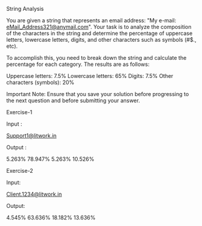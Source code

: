 
String Analysis

You are given a string that represents an email address: "My e-mail: eMail_Address321@anymail.com". Your task is to analyze the composition of the characters in the string and determine the percentage of uppercase letters, lowercase letters, digits, and other characters such as symbols (#$., etc).

To accomplish this, you need to break down the string and calculate the percentage for each category. The results are as follows:

Uppercase letters: 7.5%
Lowercase letters: 65%
Digits: 7.5%
Other characters (symbols): 20%

Important Note: Ensure that you save your solution before progressing to the next question and  before submitting your answer.

Exercise-1

Input :

Support1@litwork.in

Output :

5.263%
78.947%
5.263%
10.526%

Exercise-2

Input:

Client.1234@litwork.in

Output:

4.545%
63.636%
18.182%
13.636%


